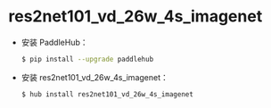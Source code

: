 # res2net101_vd_26w_4s_imagenet
* 安装 PaddleHub：

    ```bash
    $ pip install --upgrade paddlehub
    ```

* 安装 res2net101_vd_26w_4s_imagenet：

    ```bash
    $ hub install res2net101_vd_26w_4s_imagenet
    ```
